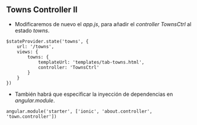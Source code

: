 ## Towns Controller II

- Modificaremos de nuevo el *app.js*, para añadir el *controller TownsCtrl* al estado *towns*.

```
$stateProvider.state('towns', {
    url: '/towns',
    views: {
        towns: {
            templateUrl: 'templates/tab-towns.html',
            controller: 'TownsCtrl'
        }
    }
})
```

- También habrá que especificar la inyección de dependencias en *angular.module*.

```
angular.module('starter', ['ionic', 'about.controller', 'town.controller'])

```
